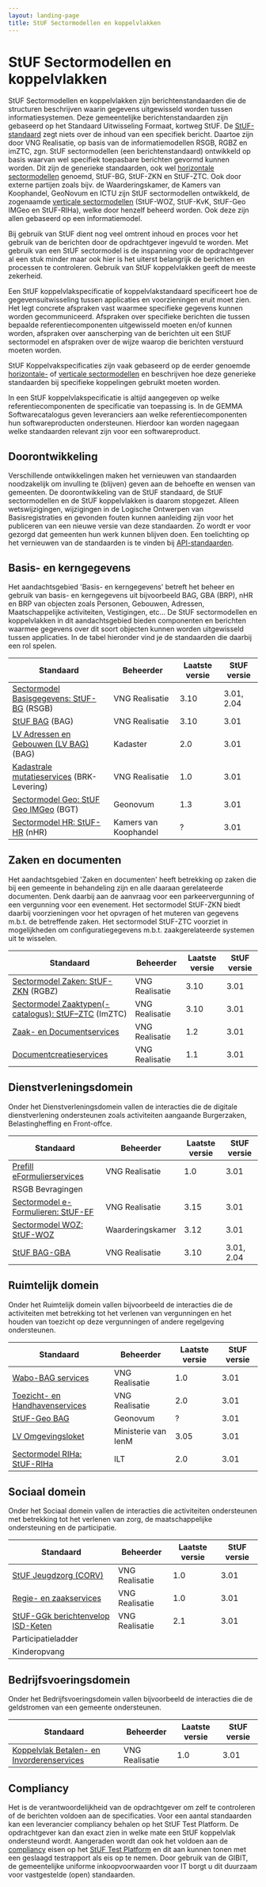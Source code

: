 ```yaml
---
layout: landing-page
title: StUF Sectormodellen en koppelvlakken
---
```

# StUF Sectormodellen en koppelvlakken

StUF Sectormodellen en koppelvlakken zijn berichtenstandaarden die de structuren beschrijven waarin gegevens uitgewisseld worden tussen informatiesystemen. 
Deze gemeentelijke berichtenstandaarden zijn gebaseerd op het Standaard Uitwisseling Formaat, kortweg StUF. De [StUF-standaard](https://vng-realisatie.github.io/StUF-onderlaag/) 
zegt niets over de inhoud van een specifiek bericht. Daartoe zijn door VNG Realisatie, op basis van de informatiemodellen RSGB, RGBZ en imZTC, zgn. StUF 
sectormodellen (een berichtenstandaard) ontwikkeld op basis waarvan wel specifiek toepasbare berichten gevormd kunnen worden. Dit zijn de generieke standaarden, 
ook wel [horizontale sectormodellen](./StUF-horizontale-sectormodellen) genoemd, StUF-BG, StUF-ZKN en StUF-ZTC. Ook door externe partijen zoals bijv. de Waarderingskamer, de Kamers van Koophandel, 
GeoNovum en ICTU zijn StUF sectormodellen ontwikkeld, de zogenaamde [verticale sectormodellen](./StUF-verticale-sectormodellen) (StUF-WOZ, StUF-KvK, StUF-Geo IMGeo en StUF-RIHa), welke 
door henzelf beheerd worden. Ook deze zijn allen gebaseerd op een informatiemodel.

Bij gebruik van StUF dient nog veel omtrent inhoud en proces voor het gebruik van de berichten door de opdrachtgever ingevuld te worden. Met gebruik van een 
StUF sectormodel is de inspanning voor de opdrachtgever al een stuk minder maar ook hier is het uiterst belangrijk de berichten en processen te controleren. 
Gebruik van StUF koppelvlakken geeft de meeste zekerheid.

Een StUF koppelvlakspecificatie of koppelvlakstandaard specificeert hoe de gegevensuitwisseling tussen applicaties en voorzieningen eruit moet zien. Het legt 
concrete afspraken vast waarmee specifieke gegevens kunnen worden gecommuniceerd. Afspraken over specifieke berichten die tussen bepaalde referentiecomponenten 
uitgewisseld moeten en/of kunnen worden, afspraken over aanscherping van de berichten uit een StUF sectormodel en afspraken over de wijze waarop die berichten 
verstuurd moeten worden.

StUF Koppelvakspecificaties zijn vaak gebaseerd op de eerder genoemde [horizontale-]() of [verticale sectormodellen]() en beschrijven hoe deze generieke standaarden 
bij specifieke koppelingen gebruikt moeten worden.

In een StUF koppelvlakspecificatie is altijd aangegeven op welke referentiecomponenten de specificatie van toepassing is. In de GEMMA Softwarecatalogus geven 
leveranciers aan welke referentiecomponenten hun softwareproducten ondersteunen. Hierdoor kan worden nagegaan welke standaarden relevant zijn voor een 
softwareproduct.

## Doorontwikkeling
Verschillende ontwikkelingen maken het vernieuwen van standaarden noodzakelijk om invulling te (blijven) geven aan de behoefte en wensen van gemeenten. De 
doorontwikkeling van de StUF standaard, de StUF sectormodellen en de StUF koppelvlakken is daarom stopgezet. Alleen wetswijzigingen, wijzigingen in de Logische 
Ontwerpen van Basisregistraties en gevonden fouten kunnen aanleiding zijn voor het publiceren van een nieuwe versie van deze standaarden. Zo wordt er voor 
gezorgd dat gemeenten hun werk kunnen blijven doen. Een toelichting op het vernieuwen van de standaarden is te vinden bij [API-standaarden](https://vng-realisatie.github.io/Standaarden/API-standaarden).

## Basis- en kerngegevens
Het aandachtsgebied 'Basis- en kerngegevens' betreft het beheer en gebruik van basis- en kerngegevens uit bijvoorbeeld BAG, GBA (BRP), nHR en BRP van objecten 
zoals Personen, Gebouwen, Adressen, Maatschappelijke activiteiten, Vestigingen, etc... De StUF sectormodellen en koppelvlakken in dit aandachtsgebied bieden 
componenten en berichten waarmee gegevens over dit soort objecten kunnen worden uitgewisseld tussen applicaties. In de tabel hieronder vind je de standaarden 
die daarbij een rol spelen.

| Standaard | Beheerder | Laatste versie | StUF versie |
| --- | --- | --- | --- |
| [Sectormodel Basisgegevens: StUF-BG](https://vng-realisatie.github.io/StUF-BG/) (RSGB) |  VNG Realisatie | 3.10 | 3.01, 2.04 |
| [StUF BAG](https://vng-realisatie.github.io/StUF-BAG/) (BAG) |  VNG Realisatie | 3.10 | 3.01 |
| [LV Adressen en Gebouwen (LV BAG)](https://www.kadaster.nl/-/bag-koppelvlak) (BAG) | Kadaster | 2.0 | 3.01 |
| [Kadastrale mutatieservices](https://vng-realisatie.github.io/Kadastrale-mutatieservices/) (BRK-Levering) |  VNG Realisatie | 1.0 | 3.01 |
| [Sectormodel Geo: StUF Geo IMGeo](https://www.geonovum.nl/geo-standaarden/bgt-imgeo#standaarden) (BGT)| Geonovum | 1.3 | 3.01 |
| [Sectormodel HR: StUF-HR](https://www.kvk.nl/producten-bestellen/kvk-dataservice-aansluiten-overheid/) (nHR) | Kamers van Koophandel | ? | 3.01 |

## Zaken en documenten
Het aandachtsgebied 'Zaken en documenten' heeft betrekking op zaken die bij een gemeente in behandeling zijn en alle daaraan gerelateerde documenten. Denk daarbij 
aan de aanvraag voor een parkeervergunning of een vergunning voor een evenement. Het sectormodel StUF-ZKN biedt daarbij voorzieningen voor het opvragen of het 
muteren van gegevens m.b.t. de betreffende zaken. Het sectormodel StUF-ZTC voorziet in mogelijkheden om configuratiegegevens m.b.t. zaakgerelateerde systemen uit 
te wisselen.

| Standaard | Beheerder | Laatste versie | StUF versie |
| --- | --- | --- | --- |
| [Sectormodel Zaken: StUF-ZKN](https://vng-realisatie.github.io/StUF-ZKN/) (RGBZ) |  VNG Realisatie | 3.10 | 3.01 |
| [Sectormodel Zaaktypen(-catalogus): StUF–ZTC](https://vng-realisatie.github.io/StUF-ZTC/) (ImZTC) |  VNG Realisatie | 3.10 | 3.01 |
| [Zaak- en Documentservices](https://vng-realisatie.github.io/Zaak-en-Documentservices/) |  VNG Realisatie | 1.2 | 3.01 |
| [Documentcreatieservices](https://vng-realisatie.github.io/Documentcreatieservices/) |  VNG Realisatie | 1.1 | 3.01 |

## Dienstverleningsdomein
Onder het Dienstverleningsdomein vallen de interacties die de digitale dienstverlening ondersteunen zoals activiteiten aangaande Burgerzaken, Belastingheffing en 
Front-offce.

| Standaard | Beheerder | Laatste versie | StUF versie |
| --- | --- | --- | --- |
| [Prefill eFormulierservices](https://vng-realisatie.github.io/Prefill-eFormulierenservices/) |  VNG Realisatie | 1.0 | 3.01 |
| RSGB Bevragingen | &nbsp; | &nbsp; | &nbsp; |
| [Sectormodel e-Formulieren: StUF-EF](https://vng-realisatie.github.io/StUF-EF/) |  VNG Realisatie | 3.15 | 3.01 |
| [Sectormodel WOZ: StUF-WOZ](https://www.waarderingskamer.nl/basisregistratie-woz-lv-woz/stuf-woz-0312/) | Waarderingskamer | 3.12 | 3.01 |
| [StUF BAG-GBA](https://vng-realisatie.github.io/StUF-BAG-GBA/) |  VNG Realisatie | 3.10 | 3.01, 2.04 |

## Ruimtelijk domein
Onder het Ruimtelijk domein vallen bijvoorbeeld de interacties die de activiteiten met betrekking tot het verlenen van vergunningen en het houden van toezicht op 
deze vergunningen of andere regelgeving ondersteunen.

| Standaard | Beheerder | Laatste versie | StUF versie |
| --- | --- | --- | --- |
| [Wabo-BAG services](https://vng-realisatie.github.io/Wabo-BAG-Services/) |  VNG Realisatie | 1.0 | 3.01 |
| [Toezicht- en Handhavenservices](https://vng-realisatie.github.io/Toezicht-en-Handhavenservices/) |  VNG Realisatie | 2.0 | 3.01 |
| [StUF-Geo BAG](https://www.geonovum.nl/onderwerpen/bgt-imgeo-standaarden/nieuws/bag-bgt-koppelvlak-nu-definitief) | Geonovum | ? | 3.01 |
| [LV Omgevingsloket](https://www.infomil.nl/onderwerpen/integrale/omgevingsloket/overheden/aansluiten-webservices-omgevingsloket/achtergrondinformatie-stuf-lvo/) | Ministerie van IenM | 3.05 | 3.01 |
| [Sectormodel RIHa: StUF-RIHa](https://samenwerken.pleio.nl/groups/view/8b832827-e91b-476c-bb4f-c228b8e5e934/standaardisatie-toezicht-handhaving-milieu/wiki/view/2b38214e-cfc7-42ff-9d5d-eaf069671c42/riha-referentieinformatiemodel-handhaving) | ILT | 2.0  | 3.01 |

## Sociaal domein
Onder het Sociaal domein vallen de interacties die activiteiten ondersteunen met betrekking tot het verlenen van zorg, de maatschappelijke ondersteuning en de 
participatie.

| Standaard | Beheerder | Laatste versie | StUF versie |
| --- | --- | --- | --- |
| [StUF Jeugdzorg (CORV)](https://vng-realisatie.github.io/StUF-Jeugdzorg/) |  VNG Realisatie | 1.0 | 3.01 |
| [Regie- en zaakservices](https://vng-realisatie.github.io/Regie-en-zaakservices/) |  VNG Realisatie | 1.0 | 3.01 |
| [StUF-GGk berichtenvelop ISD-Keten](https://vng-realisatie.github.io/StUF-koppelvlak-iWmo-iJw/) |  VNG Realisatie | 2.1 | 3.01 |
| Participatieladder | &nbsp; | &nbsp; | &nbsp; |
| Kinderopvang | &nbsp; | &nbsp; | &nbsp; |

## Bedrijfsvoeringsdomein
Onder het Bedrijfsvoeringsdomein vallen bijvoorbeeld de interacties die de geldstromen van een gemeente ondersteunen.

| Standaard | Beheerder | Laatste versie | StUF versie |
| --- | --- | --- | --- |
| [Koppelvlak Betalen- en Invorderenservices](https://vng-realisatie.github.io/Betalen-en-Invorderenservices/) |  VNG Realisatie | 1.0 | 3.01 |

## Compliancy
Het is de verantwoordelijkheid van de opdrachtgever om zelf te controleren of de berichten voldoen aan de specificaties. Voor een aantal standaarden kan een 
leverancier compliancy behalen op het StUF Test Platform. De opdrachtgever kan dan exact zien in welke mate een StUF koppelvlak ondersteund wordt. Aangeraden 
wordt dan ook het voldoen aan de [compliancy](./StUF-test-en-compliancy) eisen op het [StUF Test Platform](https://iam.opentunnel.org:8444/auth/realms/STP_PROD/protocol/openid-connect/auth?client_id=APP_STP_PUBLIC&redirect_uri=https%3A%2F%2Fstuftestplatform.nl%3A8443%2Fstv%2Fadmin%2Fui%2F&state=2ee1c0d5-61ef-4bdb-87af-23f52a0db22a&response_mode=fragment&response_type=code&scope=openid&nonce=551effcb-2b99-4168-b20b-18c8e539b4c1%7C) en dit aan kunnen tonen met een geslaagd testrapport als eis op te nemen. Door 
gebruik van de GIBIT, de gemeentelijke uniforme inkoopvoorwaarden voor IT borgt u dit duurzaam voor vastgestelde (open) standaarden.

